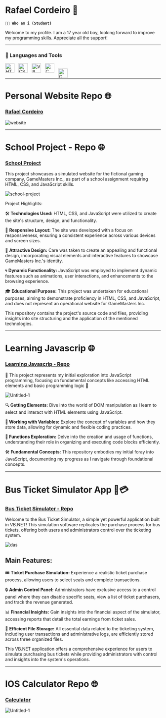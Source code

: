# Rafael Cordeiro 👋

**`🧑‍💻 Who am i (Studant)`**

Welcome to my profile. I am a 17 year old boy, looking forward to improve my programming skills. Appreciate all the support!

---

### 🧰 Languages and Tools
<img align="left" alt="HTML" width="30px" style="padding-right:10px;" src="https://cdn.jsdelivr.net/gh/devicons/devicon/icons/html5/html5-plain.svg" />
<img align="left" alt="CSS" width="30px" style="padding-right:10px;" src="https://cdn.jsdelivr.net/gh/devicons/devicon/icons/css3/css3-plain.svg" />
<img align="left" alt="VB" width="30px" style="padding-right:10px;" src="https://cdn.jsdelivr.net/gh/devicons/devicon/icons/visualstudio/visualstudio-plain.svg" />
<img align="left" alt="C" width="30px" style="padding-right:10px;" src="https://cdn.jsdelivr.net/gh/devicons/devicon/icons/cplusplus/cplusplus-line.svg" /><br>
<img align="left" alt="C" width="30px" style="padding-right:10px;" src="[https://cdn.jsdelivr.net/gh/devicons/devicon/icons/cplusplus/cplusplus-line.svg](https://cdn.jsdelivr.net/npm/svgjs@2.6.2/dist/svg.min.js)" /><br>
           
---

# Personal Website Repo 🌐



### <a href="https://github.com/rafael17cordeiro/Personal-Website">Rafael Cordeiro</a>
![website](https://user-images.githubusercontent.com/59150464/233190018-4ad15d48-cf4a-4b42-b12a-a9bfa2c2cdca.jpg)


---
# School Project - Repo 🌐

### [School Project](https://github.com/rafael17cordeiro/School-Project) 

This project showcases a simulated website for the fictional gaming company, GameMasters Inc., as part of a school assignment requiring HTML, CSS, and JavaScript skills.

![school-project](https://github.com/rafael17cordeiro/School-Project/assets/59150464/23a04b26-a2d2-49a2-aecc-1dea7b5f9951)

Project Highlights:

🛠️ **Technologies Used:** HTML, CSS, and JavaScript were utilized to create the site's structure, design, and functionality.

📱 **Responsive Layout:** The site was developed with a focus on responsiveness, ensuring a consistent experience across various devices and screen sizes.

🎨 **Attractive Design:** Care was taken to create an appealing and functional design, incorporating visual elements and interactive features to showcase GameMasters Inc.'s identity.

🌀 **Dynamic Functionality:** JavaScript was employed to implement dynamic features such as animations, user interactions, and enhancements to the browsing experience.

🎓 **Educational Purpose:** This project was undertaken for educational purposes, aiming to demonstrate proficiency in HTML, CSS, and JavaScript, and does not represent an operational website for GameMasters Inc.

This repository contains the project's source code and files, providing insights into site structuring and the application of the mentioned technologies.

---

# Learning Javascrip 🌐

### <a href="https://github.com/rafael17cordeiro/Learning-javascript"> Learning Javascrip - Repo</a>

🌟 This project represents my initial exploration into JavaScript programming, focusing on fundamental concepts like accessing HTML elements and basic programming logic 🚀

![Untitled-1](https://user-images.githubusercontent.com/59150464/233501156-9451cf86-3107-4e77-8462-b0f2e5b3d91d.jpg)

🔍<b> Getting Elements:</b> Dive into the world of DOM manipulation as I learn to select and interact with HTML elements using JavaScript.

📝<b> Working with Variables:</b>  Explore the concept of variables and how they store data, allowing for dynamic and flexible coding practices.

🔄<b> Functions Exploration:</b>  Delve into the creation and usage of functions, understanding their role in organizing and executing code blocks efficiently.

🛠️ <b>Fundamental Concepts:</b>  This repository embodies my initial foray into JavaScript, documenting my progress as I navigate through foundational concepts.


---
# Bus Ticket Simulator App 🚌💳
### <a href="https://github.com/rafael17cordeiro/Bus-ticket-simulater"> Bus Ticket Simulater - Repo</a>
Welcome to the Bus Ticket Simulator, a simple yet powerful application built in VB.NET! This simulation software replicates the purchase process for bus tickets, offering both users and administrators control over the ticketing system.

![das](https://user-images.githubusercontent.com/59150464/233184029-e4f59cda-e007-4d29-b90d-b50a0abb2a88.jpg)

## Main Features:

🎟️ **Ticket Purchase Simulation:** Experience a realistic ticket purchase process, allowing users to select seats and complete transactions.

🔒 **Admin Control Panel:** Administrators have exclusive access to a control panel where they can disable specific seats, view a list of ticket purchasers, and track the revenue generated.

📊 **Financial Insights:** Gain insights into the financial aspect of the simulator, accessing reports that detail the total earnings from ticket sales.

📁 **Efficient File Storage:** All essential data related to the ticketing system, including user transactions and administrative logs, are efficiently stored across three organized files.

This VB.NET application offers a comprehensive experience for users to simulate purchasing bus tickets while providing administrators with control and insights into the system's operations.






---
# IOS Calculator Repo 🌐

### <a href="https://github.com/rafael17cordeiro/Calculadora-vb.net.git">Calculator</a>
![Untitled-1](https://user-images.githubusercontent.com/59150464/213033687-a64da807-5fae-49b0-bf3e-36fde33ef13a.jpg)
